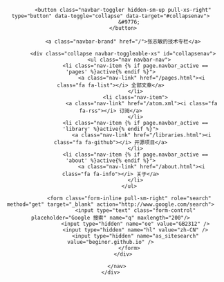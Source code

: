 <header class="top" role="header">
    <div class="container">
        <nav class="navbar navbar-dark" role="navigation">

            <button class="navbar-toggler hidden-sm-up pull-xs-right" type="button" data-toggle="collapse" data-target="#collapsenav">
                &#9776;
            </button>

            <a class="navbar-brand" href="/">张志敏的技术专栏</a>

            <div class="collapse navbar-toggleable-xs" id="collapsenav">
                <ul class="nav navbar-nav">
                    <li class="nav-item {% if page.navbar_active == 'pages' %}active{% endif %}">
                        <a class="nav-link" href="/pages.html"><i class="fa fa-list"></i> 全部文章</a>
                    </li>
                    <li class="nav-item">
                        <a class="nav-link" href="/atom.xml"><i class="fa fa-rss"></i> 订阅</a>
                    </li>
                    <li class="nav-item {% if page.navbar_active == 'library' %}active{% endif %}">
                        <a class="nav-link" href="/libraries.html"><i class="fa fa-github"></i> 开源项目</a>
                    </li>
                    <li class="nav-item {% if page.navbar_active == 'about' %}active{% endif %}">
                        <a class="nav-link" href="/about.html"><i class="fa fa-info"></i> 关于</a>
                    </li>
                </ul>

                <form class="form-inline pull-sm-right" role="search" method="get" target="_blank" action="http://www.google.com/search">
                    <input type="text" class="form-control" placeholder="Google 搜索" name="q" maxlength="200"/>
                    <input type="hidden" name="oe" value="GB2312" />
                    <input type="hidden" name="hl" value="zh-CN" />
                    <input type="hidden" name="as_sitesearch" value="beginor.github.io" />
                </form>
            </div>
            
        </nav>
    </div>
</header>